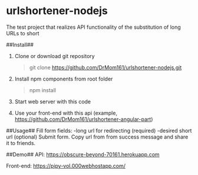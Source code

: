 # urlshortener-nodejs
The test project that realizes API functionality of the substitution of long URLs to short 

##Install##

1. Clone or download git repository

    > git clone https://github.com/DrMom161/urlshortener-nodejs.git
2. Install npm components from root folder

    > npm install
4. Start web server with this code

5. Use your front-end with this api (example, https://github.com/DrMom161/urlshortener-angular-part)


##Usage##
Fill form fields:
  -long url for redirecting (required)
  -desired short url (optional)
Submit form.
Copy url from from success message and share it to friends.

##Demo##
API: https://obscure-beyond-70161.herokuapp.com

Front-end: https://pipy-vol.000webhostapp.com/
